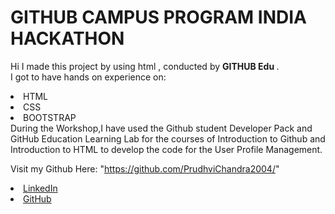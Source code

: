 # GITHUB CAMPUS PROGRAM INDIA HACKATHON

Hi I made this project by using html , conducted by <b> GITHUB Edu
</b>.
<br>I got to have hands on experience on:
<li>HTML
<li>CSS
<li>BOOTSTRAP
<br>
  During the Workshop,I have used the Github student Developer Pack and GitHub Education Learning Lab for the courses of 
  Introduction to Github and Introduction to HTML to develop the code for the User Profile Management.

Visit my Github Here:
"https://github.com/PrudhviChandra2004/"
<li><a href=
"https://www.linkedin.com/in/stp-prudhvi-chandra-a361441a4/">LinkedIn</a>
<li><a href=
"https://github.com/PrudhviChandra2004">GitHub</a>
